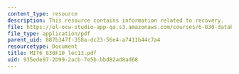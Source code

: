 ```yaml
---
content_type: resource
description: This resource contains information related to recovery.
file: https://ol-ocw-studio-app-qa.s3.amazonaws.com/courses/6-830-database-systems-fall-2010/935ede972b992acb7e5bbbd82ad8ad68_MIT6_830F10_lec13.pdf
file_type: application/pdf
parent_uid: 887b347f-358a-dc23-56e4-a7411b44c7a4
resourcetype: Document
title: MIT6_830F10_lec13.pdf
uid: 935ede97-2b99-2acb-7e5b-bbd82ad8ad68
---
```

